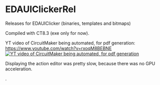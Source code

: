 # EDAUIClickerRel
Releases for EDAUIClicker (binaries, templates and bitmaps) 

Compiled with CT8.3 (exe only for now).

YT video of CircuitMaker being automated, for pdf generation: https://www.youtube.com/watch?v=rxoqM8BEBNE
[![YT video of CircuitMaker being automated, for pdf generation](https://img.youtube.com/vi/rxoqM8BEBNE/maxresdefault.jpg)](https://www.youtube.com/watch?v=rxoqM8BEBNE)

Displaying the action editor was pretty slow, because there was no GPU acceleration.

.
